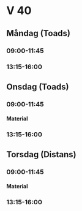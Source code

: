 # V 40
## Måndag (Toads)
### 09:00-11:45 

### 13:15-16:00

## Onsdag (Toads)
### 09:00-11:45

#### Material

### 13:15-16:00

## Torsdag (Distans)
### 09:00-11:45 

#### Material

### 13:15-16:00
